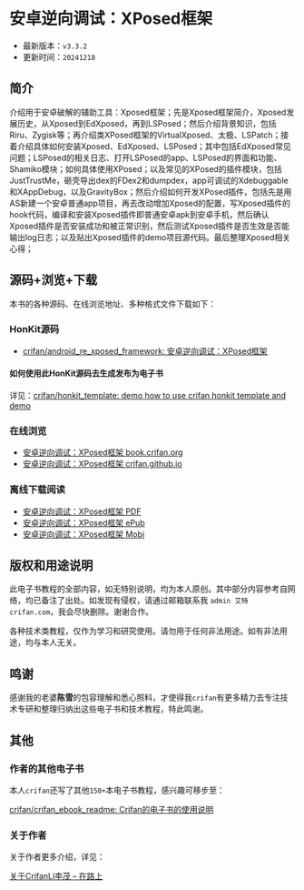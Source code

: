 # 安卓逆向调试：XPosed框架

* 最新版本：`v3.3.2`
* 更新时间：`20241218`

## 简介

介绍用于安卓破解的辅助工具：Xposed框架；先是Xposed框架简介，Xposed发展历史，从Xposed到EdXposed，再到LSPosed；然后介绍背景知识，包括Riru、Zygisk等；再介绍类XPosed框架的VirtualXposed、太极、LSPatch；接着介绍具体如何安装Xposed、EdXposed、LSPosed；其中包括EdXposed常见问题；LSPosed的相关日志、打开LSPosed的app、LSPosed的界面和功能、Shamiko模块；如何具体使用XPosed；以及常见的XPosed的插件模块，包括JustTrustMe，砸壳导出dex的FDex2和dumpdex，app可调试的Xdebuggable和XAppDebug，以及GravityBox；然后介绍如何开发XPosed插件，包括先是用AS新建一个安卓普通app项目，再去改动增加Xposed的配置，写Xposed插件的hook代码，编译和安装Xposed插件即普通安卓apk到安卓手机，然后确认Xposed插件是否安装成功和被正常识别，然后测试Xposed插件是否生效是否能输出log日志；以及贴出Xposed插件的demo项目源代码。最后整理Xposed相关心得；

## 源码+浏览+下载

本书的各种源码、在线浏览地址、多种格式文件下载如下：

### HonKit源码

* [crifan/android_re_xposed_framework: 安卓逆向调试：XPosed框架](https://github.com/crifan/android_re_xposed_framework)

#### 如何使用此HonKit源码去生成发布为电子书

详见：[crifan/honkit_template: demo how to use crifan honkit template and demo](https://github.com/crifan/honkit_template)

### 在线浏览

* [安卓逆向调试：XPosed框架 book.crifan.org](https://book.crifan.org/books/android_re_xposed_framework/website/)
* [安卓逆向调试：XPosed框架 crifan.github.io](https://crifan.github.io/android_re_xposed_framework/website/)

### 离线下载阅读

* [安卓逆向调试：XPosed框架 PDF](https://book.crifan.org/books/android_re_xposed_framework/pdf/android_re_xposed_framework.pdf)
* [安卓逆向调试：XPosed框架 ePub](https://book.crifan.org/books/android_re_xposed_framework/epub/android_re_xposed_framework.epub)
* [安卓逆向调试：XPosed框架 Mobi](https://book.crifan.org/books/android_re_xposed_framework/mobi/android_re_xposed_framework.mobi)

## 版权和用途说明

此电子书教程的全部内容，如无特别说明，均为本人原创。其中部分内容参考自网络，均已备注了出处。如发现有侵权，请通过邮箱联系我 `admin 艾特 crifan.com`，我会尽快删除。谢谢合作。

各种技术类教程，仅作为学习和研究使用。请勿用于任何非法用途。如有非法用途，均与本人无关。

## 鸣谢

感谢我的老婆**陈雪**的包容理解和悉心照料，才使得我`crifan`有更多精力去专注技术专研和整理归纳出这些电子书和技术教程，特此鸣谢。

## 其他

### 作者的其他电子书

本人`crifan`还写了其他`150+`本电子书教程，感兴趣可移步至：

[crifan/crifan_ebook_readme: Crifan的电子书的使用说明](https://github.com/crifan/crifan_ebook_readme)

### 关于作者

关于作者更多介绍，详见：

[关于CrifanLi李茂 – 在路上](https://www.crifan.org/about/)
